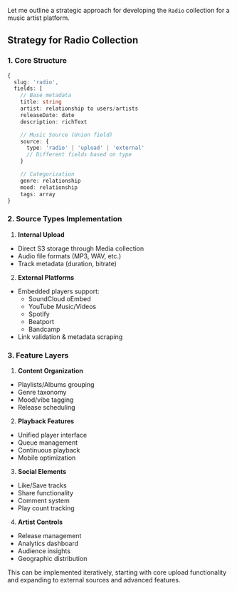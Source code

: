 Let me outline a strategic approach for developing the `Radio` collection for a music artist platform.

## Strategy for Radio Collection

### 1. Core Structure

```typescript
{
  slug: 'radio',
  fields: [
    // Base metadata
    title: string
    artist: relationship to users/artists
    releaseDate: date
    description: richText

    // Music Source (Union field)
    source: {
      type: 'radio' | 'upload' | 'external'
      // Different fields based on type
    }

    // Categorization
    genre: relationship
    mood: relationship
    tags: array
}
```

### 2. Source Types Implementation

1. **Internal Upload**

- Direct S3 storage through Media collection
- Audio file formats (MP3, WAV, etc.)
- Track metadata (duration, bitrate)

2. **External Platforms**

- Embedded players support:
  - SoundCloud oEmbed
  - YouTube Music/Videos
  - Spotify
  - Beatport
  - Bandcamp
- Link validation & metadata scraping

### 3. Feature Layers

1. **Content Organization**

- Playlists/Albums grouping
- Genre taxonomy
- Mood/vibe tagging
- Release scheduling

2. **Playback Features**

- Unified player interface
- Queue management
- Continuous playback
- Mobile optimization

3. **Social Elements**

- Like/Save tracks
- Share functionality
- Comment system
- Play count tracking

4. **Artist Controls**

- Release management
- Analytics dashboard
- Audience insights
- Geographic distribution

This can be implemented iteratively, starting with core upload functionality and expanding to external sources and advanced features.
